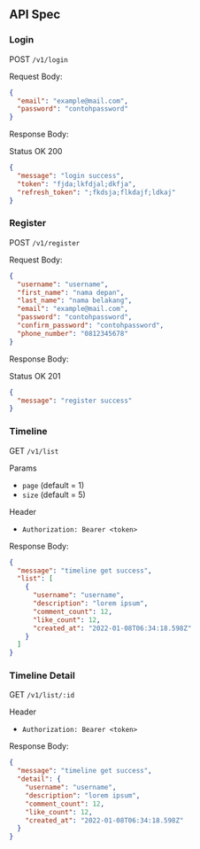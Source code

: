 ## API Spec

### Login

POST `/v1/login`

Request Body:

```json
{
  "email": "example@mail.com",
  "password": "contohpassword"
}
```

Response Body:

Status OK 200

```json
{
  "message": "login success",
  "token": "fjda;lkfdjal;dkfja",
  "refresh_token": ";fkdsja;flkdajf;ldkaj"
}
```

### Register

POST `/v1/register`

Request Body:

```json
{
  "username": "username",
  "first_name": "nama depan",
  "last_name": "nama belakang",
  "email": "example@mail.com",
  "password": "contohpassword",
  "confirm_password": "contohpassword",
  "phone_number": "0812345678"
}
```

Response Body:

Status OK 201

```json
{
  "message": "register success"
}
```

### Timeline

GET `/v1/list`

Params

- `page` (default = 1)
- `size` (default = 5)

Header

- `Authorization: Bearer <token>`

Response Body:

```json
{
  "message": "timeline get success",
  "list": [
    {
      "username": "username",
      "description": "lorem ipsum",
      "comment_count": 12,
      "like_count": 12,
      "created_at": "2022-01-08T06:34:18.598Z"
    }
  ]
}
```

### Timeline Detail

GET `/v1/list/:id`

Header

- `Authorization: Bearer <token>`

Response Body:

```json
{
  "message": "timeline get success",
  "detail": {
    "username": "username",
    "description": "lorem ipsum",
    "comment_count": 12,
    "like_count": 12,
    "created_at": "2022-01-08T06:34:18.598Z"
  }
}
```